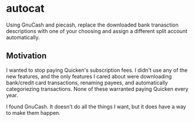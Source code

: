 # autocat
Using GnuCash and piecash, replace the downloaded bank tranasction descriptions with one of your choosing and assign a different split account automatically.
## Motivation
I wanted to stop paying Quicken's subscription fees. I didn't use any of the new features, and the only features I cared about were downloading bank/credit card transactions, renaming payees, and automatically categoriezing transactions. None of these warranted paying Quicken every year.

I found GnuCash. It doesn't do all the things I want, but it does have a way to make them happen.